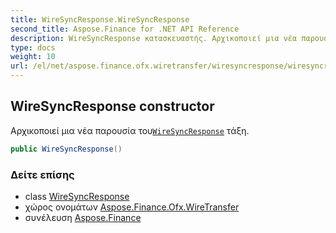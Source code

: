 ```yaml
---
title: WireSyncResponse.WireSyncResponse
second_title: Aspose.Finance for .NET API Reference
description: WireSyncResponse κατασκευαστής. Αρχικοποιεί μια νέα παρουσία τουWireSyncResponse τάξη.
type: docs
weight: 10
url: /el/net/aspose.finance.ofx.wiretransfer/wiresyncresponse/wiresyncresponse/
---
```

## WireSyncResponse constructor

Αρχικοποιεί μια νέα παρουσία του[`WireSyncResponse`](../) τάξη.

```csharp
public WireSyncResponse()
```

### Δείτε επίσης

* class [WireSyncResponse](../)
* χώρος ονομάτων [Aspose.Finance.Ofx.WireTransfer](../../wiresyncresponse/)
* συνέλευση [Aspose.Finance](../../../)


